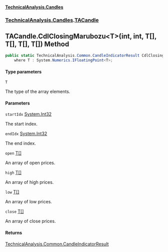 #### [TechnicalAnalysis\.Candles](Atypical.TechnicalAnalysis.Candles.md 'Atypical\.TechnicalAnalysis\.Candles')
### [TechnicalAnalysis\.Candles](Atypical.TechnicalAnalysis.Candles.md#TechnicalAnalysis.Candles 'TechnicalAnalysis\.Candles').[TACandle](TACandle.md 'TechnicalAnalysis\.Candles\.TACandle')

## TACandle\.CdlClosingMarubozu\<T\>\(int, int, T\[\], T\[\], T\[\], T\[\]\) Method

```csharp
public static TechnicalAnalysis.Common.CandleIndicatorResult CdlClosingMarubozu<T>(int startIdx, int endIdx, T[] open, T[] high, T[] low, T[] close)
    where T : System.Numerics.IFloatingPoint<T>;
```
#### Type parameters

<a name='TechnicalAnalysis.Candles.TACandle.CdlClosingMarubozu_T_(int,int,T[],T[],T[],T[]).T'></a>

`T`

The type of the array elements\.
#### Parameters

<a name='TechnicalAnalysis.Candles.TACandle.CdlClosingMarubozu_T_(int,int,T[],T[],T[],T[]).startIdx'></a>

`startIdx` [System\.Int32](https://docs.microsoft.com/en-us/dotnet/api/System.Int32 'System\.Int32')

The start index\.

<a name='TechnicalAnalysis.Candles.TACandle.CdlClosingMarubozu_T_(int,int,T[],T[],T[],T[]).endIdx'></a>

`endIdx` [System\.Int32](https://docs.microsoft.com/en-us/dotnet/api/System.Int32 'System\.Int32')

The end index\.

<a name='TechnicalAnalysis.Candles.TACandle.CdlClosingMarubozu_T_(int,int,T[],T[],T[],T[]).open'></a>

`open` [T](TACandle.CdlClosingMarubozu_T_(int,int,T[],T[],T[],T[]).md#TechnicalAnalysis.Candles.TACandle.CdlClosingMarubozu_T_(int,int,T[],T[],T[],T[]).T 'TechnicalAnalysis\.Candles\.TACandle\.CdlClosingMarubozu\<T\>\(int, int, T\[\], T\[\], T\[\], T\[\]\)\.T')[\[\]](https://docs.microsoft.com/en-us/dotnet/api/System.Array 'System\.Array')

An array of open prices\.

<a name='TechnicalAnalysis.Candles.TACandle.CdlClosingMarubozu_T_(int,int,T[],T[],T[],T[]).high'></a>

`high` [T](TACandle.CdlClosingMarubozu_T_(int,int,T[],T[],T[],T[]).md#TechnicalAnalysis.Candles.TACandle.CdlClosingMarubozu_T_(int,int,T[],T[],T[],T[]).T 'TechnicalAnalysis\.Candles\.TACandle\.CdlClosingMarubozu\<T\>\(int, int, T\[\], T\[\], T\[\], T\[\]\)\.T')[\[\]](https://docs.microsoft.com/en-us/dotnet/api/System.Array 'System\.Array')

An array of high prices\.

<a name='TechnicalAnalysis.Candles.TACandle.CdlClosingMarubozu_T_(int,int,T[],T[],T[],T[]).low'></a>

`low` [T](TACandle.CdlClosingMarubozu_T_(int,int,T[],T[],T[],T[]).md#TechnicalAnalysis.Candles.TACandle.CdlClosingMarubozu_T_(int,int,T[],T[],T[],T[]).T 'TechnicalAnalysis\.Candles\.TACandle\.CdlClosingMarubozu\<T\>\(int, int, T\[\], T\[\], T\[\], T\[\]\)\.T')[\[\]](https://docs.microsoft.com/en-us/dotnet/api/System.Array 'System\.Array')

An array of low prices\.

<a name='TechnicalAnalysis.Candles.TACandle.CdlClosingMarubozu_T_(int,int,T[],T[],T[],T[]).close'></a>

`close` [T](TACandle.CdlClosingMarubozu_T_(int,int,T[],T[],T[],T[]).md#TechnicalAnalysis.Candles.TACandle.CdlClosingMarubozu_T_(int,int,T[],T[],T[],T[]).T 'TechnicalAnalysis\.Candles\.TACandle\.CdlClosingMarubozu\<T\>\(int, int, T\[\], T\[\], T\[\], T\[\]\)\.T')[\[\]](https://docs.microsoft.com/en-us/dotnet/api/System.Array 'System\.Array')

An array of close prices\.

#### Returns
[TechnicalAnalysis\.Common\.CandleIndicatorResult](https://docs.microsoft.com/en-us/dotnet/api/TechnicalAnalysis.Common.CandleIndicatorResult 'TechnicalAnalysis\.Common\.CandleIndicatorResult')